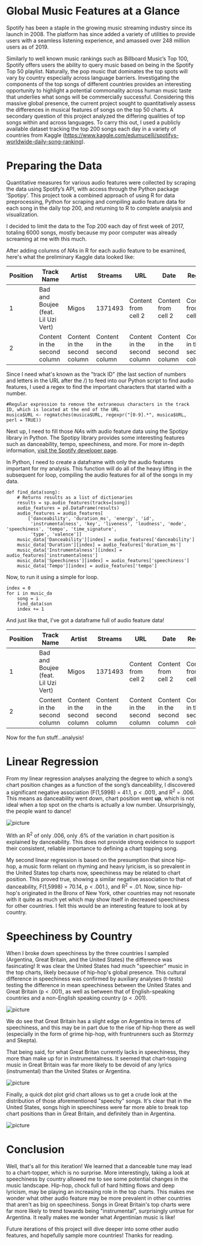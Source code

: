 # Global Music Features at a Glance

Spotify has been a staple in the growing music streaming industry since its launch in 2008. The platform has since added a variety of utilities to provide users with a seamless listening experience, and amassed over 248 million users as of 2019.

Similarly to well known music rankings such as Billboard Music’s Top 100, Spotify offers users the ability to query music based on being in the Spotify Top 50 playlist. Naturally, the pop music that dominates the top spots will vary by country especially across language barriers. Investigating the components of the top songs of different countries provides an interesting opportunity to highlight a potential commonality across human music taste that underlies what songs will be commercially successful. Considering this massive global presence, the current project sought to quantitatively assess the differences in musical features of songs on the top 50 charts. A secondary question of this project analyzed the differing qualities of top songs within and across languages. To carry this out, I used a publicly available dataset tracking the top 200 songs each day in a variety of countries from Kaggle
(https://www.kaggle.com/edumucelli/spotifys-worldwide-daily-song-ranking).

# Preparing the Data
Quantitative measures for various audio features were collected by scraping the data using Spotify’s API, with access through the Python package ‘Spotipy’. This project took a combined approach of using R for data preprocessing, Python for scraping and compiling audio feature data for each song in the daily top 200, and returning to R to complete analysis and visualization.

I decided to limit the data to the Top 200 each day of first week of 2017, totaling 6000 songs, mostly because my poor computer was already screaming at me with this much. 

After adding columns of *NA*s in R for each audio feature to be examined, here's what the preliminary Kaggle data looked like:

Position | Track Name | Artist | Streams | URL | Date | Region | Danceability | Duration | Instrumentalness | Speechiness | Tempo
------------ | ------------- | ------------- | ------------- | ------------- | ------------- | ------------- | ------------- | ------------- | ------------- | ------------- | -------------
1 | Bad and Boujee (feat. Lil Uzi Vert) | Migos | 1371493 | Content from cell 2 | Content from cell 2 | Content from cell 2 | Content from cell 2 | Content from cell 2 | Content from cell 2 | Content from cell 2 | Content from cell 2
2 | Content in the second column | Content in the second column | Content in the second column | Content in the second column | Content in the second column | Content in the second column | Content in the second column | Content in the second column | Content in the second column | Content in the second column | Content in the second column

Since I need what's known as the "track ID" (the last section of numbers and letters in the URL after the /) to feed into our Python script to find audio features, I used a regex to find the important characters that started with a number.
```
#Regular expression to remove the extraneous characters in the track ID, which is located at the end of the URL
musica$URL <- regmatches(musica$URL, regexpr("[0-9].*", musica$URL, perl = TRUE))
```

Next up, I need to fill those *NA*s with audio feature data using the Spotipy library in Python. The Spotipy library provides some interesting features such as danceability, tempo, speechiness, and more. For more in-depth information, [visit the Spotify developer page](https://developer.spotify.com/documentation/web-api/reference/tracks/get-audio-features/). 

In Python, I need to create a dataframe with only the audio features important for my analysis. This function will do all of the heavy lifting in the subsequent for loop, compiling the audio features for all of the songs in my data.
```
def find_data(song):                                                                                          
    # Returns results as a list of dictionaries                                                               
    results = sp.audio_features(tracks=[song])                                                                
    audio_features = pd.DataFrame(results)                                                                    
    audio_features = audio_features[                                                                          
        ['danceability', 'duration_ms', 'energy', 'id',                                                       
         'instrumentalness', 'key', 'liveness', 'loudness', 'mode', 'speechiness', 'tempo', 'time_signature', 
         'type', 'valence']]                                                                                  
    music_data['Danceability'][index] = audio_features['danceability']                                        
    music_data['Duration'][index] = audio_features['duration_ms']                                             
    music_data['Instrumentalness'][index] = audio_features['instrumentalness']                                
    music_data['Speechiness'][index] = audio_features['speechiness']                                          
    music_data['Tempo'][index] = audio_features['tempo']                                                      
```
Now, to run it using a simple for loop.

```
index = 0        
for i in music_da
    song = i     
    find_data(son
    index += 1   
```

And just like that, I've got a dataframe full of audio feature data!

Position | Track Name | Artist | Streams | URL | Date | Region | Danceability | Duration | Instrumentalness | Speechiness | Tempo
------------ | ------------- | ------------- | ------------- | ------------- | ------------- | ------------- | ------------- | ------------- | ------------- | ------------- | -------------
1 | Bad and Boujee (feat. Lil Uzi Vert) | Migos | 1371493 | Content from cell 2 | Content from cell 2 | Content from cell 2 | Content from cell 2 | Content from cell 2 | Content from cell 2 | Content from cell 2 | Content from cell 2
2 | Content in the second column | Content in the second column | Content in the second column | Content in the second column | Content in the second column | Content in the second column | Content in the second column | Content in the second column | Content in the second column | Content in the second column | Content in the second column

Now for the fun stuff...analysis!

# Linear Regression
From my linear regression analyses analyzing the degree to which a song’s chart position changes as a function of the song’s danceability, I discovered a significant negative association (F(1,5998) = 41.1, p < .001), and R<sup>2</sup> = .006. This means as danceability went down, chart position went **up**, which is not ideal when a top spot on the charts is actually a low number. Unsurprisingly, the people want to dance!

![picture](figures/Danceability_corr.png)

With an R<sup>2</sup> of only .006, only .6% of the variation in chart position is explained by danceability. This does not provide strong evidence
to support their consistent, reliable importance to defining a chart topping song.

My second linear regression is based on the presumption that since hip-hop, a music form reliant on rhyming and heavy lyricism, is so prevalent in the United States top charts now, speechiness may be related to chart position. This proved true, showing a similar negative association to that of danceability, F(1,5998) = 70.14, p < .001.), and R<sup>2</sup> = .01. Now, since hip-hop's originated in the Bronx of New York, other countries may not resonate with it quite as much yet which may show itself in decreased speechiness for other countries. I felt this would be an interesting feature to look at by country.

# Speechiness by Country

When I broke down speechiness by the three countries I sampled (Argentina, Great Britain, and the United States) the difference was fasincating! It was clear the United States had much "speechier" music in the top charts, likely because of hip-hop's global presence. This cultural difference in speechiness was confirmed by auxiliary analyses (t-tests) testing the difference in mean speechiness between the United States and Great Britain (p < .001), as well as between that of English-speaking countries and a non-English speaking country (p < .001).

![picture](figures/Speechiness_bars.png)

We do see that Great Britain has a slight edge on Argentina in terms of speechiness, and this may be in part due to the rise of hip-hop there as well (especially in the form of grime hip-hop, with fruntrunners such as Stormzy and Skepta). 

That being said, for what Great Britan currently lacks in speechiness, they more than make up for in instrumentalness. It seemed that chart-topping music in Great Britain was far more likely to be devoid of any lyrics (instrumental) than the United States or Argentina.


![picture](figures/Instrumentalness_dots.png)


Finally, a quick dot plot grid chart allows us to get a crude look at the distribution of those aforementioned "speechy" songs. It's clear that in the United States, songs high in speechiness were far more able to break top chart positions than in Great Britain, and definitely than in Argentina. 

![picture](figures/Speechiness_dots.png)

# Conclusion

Well, that's all for this iteration! We learned that a danceable tune may lead to a chart-topper, which is no surprise. More interestingly, taking a look at speechiness by country allowed me to see some potential changes in the music landscape. Hip-hop, chock full of hard hitting flows and deep lyricism, may be playing an increasing role in the top charts. This makes me wonder what other audio feature may be more prevalent in other countries that aren't as big on speechiness. Songs in Great Britain's top charts were far more likely to trend towards being "instrumental", surprisingly untrue for Argentina. It really makes me wonder what Argentinian music is like!

Future iterations of this project will dive deeper into some other audio features, and hopefully sample more countries! Thanks for reading.
